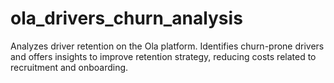 # ola_drivers_churn_analysis
Analyzes driver retention on the Ola platform. Identifies churn-prone drivers and offers insights to improve retention strategy, reducing costs related to recruitment and onboarding.
